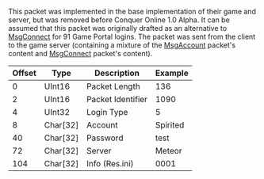 This packet was implemented in the base implementation of their game and server, but was removed before Conquer Online 1.0 Alpha. It can be assumed that this packet was originally drafted as an alternative to [MsgConnect](Packets/MsgConnect) for 91 Game Portal logins. The packet was sent from the client to the game server (containing a mixture of the [MsgAccount](Packets/MsgAccount) packet's content and [MsgConnect](Packets/MsgConnect) packet's content).

| Offset | Type | Description | Example |
| ------ | ---- | ----------- | ------- |
| 0 | UInt16 | Packet Length | 136 |
| 2 | UInt16 | Packet Identifier | 1090 |
| 4 | UInt32 | Login Type | 5 |
| 8 | Char[32] | Account | Spirited |
| 40 | Char[32] | Password | test |
| 72 | Char[32] | Server | Meteor |
| 104 | Char[32] | Info (Res.ini) | 0001 |